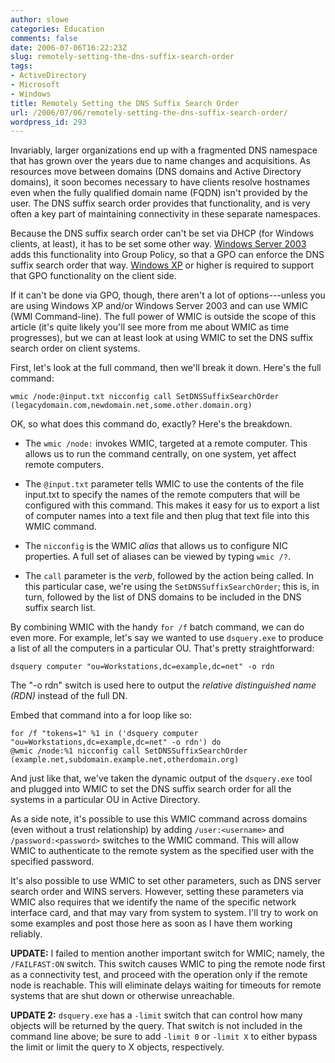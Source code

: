 ```yaml
---
author: slowe
categories: Education
comments: false
date: 2006-07-06T16:22:23Z
slug: remotely-setting-the-dns-suffix-search-order
tags:
- ActiveDirectory
- Microsoft
- Windows
title: Remotely Setting the DNS Suffix Search Order
url: /2006/07/06/remotely-setting-the-dns-suffix-search-order/
wordpress_id: 293
---
```


Invariably, larger organizations end up with a fragmented DNS namespace that has grown over the years due to name changes and acquisitions. As resources move between domains (DNS domains and Active Directory domains), it soon becomes necessary to have clients resolve hostnames even when the fully qualified domain name (FQDN) isn't provided by the user. The DNS suffix search order provides that functionality, and is very often a key part of maintaining connectivity in these separate namespaces.

Because the DNS suffix search order can't be set via DHCP (for Windows clients, at least), it has to be set some other way. [Windows Server 2003](http://www.microsoft.com/windowsserver2003/default.mspx) adds this functionality into Group Policy, so that a GPO can enforce the DNS suffix search order that way. [Windows XP](http://www.microsoft.com/windowsxp/default.mspx) or higher is required to support that GPO functionality on the client side.

If it can't be done via GPO, though, there aren't a lot of options---unless you are using Windows XP and/or Windows Server 2003 and can use WMIC (WMI Command-line). The full power of WMIC is outside the scope of this article (it's quite likely you'll see more from me about WMIC as time progresses), but we can at least look at using WMIC to set the DNS suffix search order on client systems.

First, let's look at the full command, then we'll break it down. Here's the full command:

    wmic /node:@input.txt nicconfig call SetDNSSuffixSearchOrder 
    (legacydomain.com,newdomain.net,some.other.domain.org)

OK, so what does this command do, exactly? Here's the breakdown.

* The `wmic /node:` invokes WMIC, targeted at a remote computer. This allows us to run the command centrally, on one system, yet affect remote computers.

* The `@input.txt` parameter tells WMIC to use the contents of the file input.txt to specify the names of the remote computers that will be configured with this command. This makes it easy for us to export a list of computer names into a text file and then plug that text file into this WMIC command.

* The `nicconfig` is the WMIC _alias_ that allows us to configure NIC properties. A full set of aliases can be viewed by typing `wmic /?`.

* The `call` parameter is the _verb_, followed by the action being called. In this particular case, we're using the `SetDNSSuffixSearchOrder`; this is, in turn, followed by the list of DNS domains to be included in the DNS suffix search list.

By combining WMIC with the handy `for /f` batch command, we can do even more. For example, let's say we wanted to use `dsquery.exe` to produce a list of all the computers in a particular OU. That's pretty straightforward:

    dsquery computer "ou=Workstations,dc=example,dc=net" -o rdn

The "-o rdn" switch is used here to output the _relative distinguished name (RDN)_ instead of the full DN.

Embed that command into a for loop like so:

    for /f "tokens=1" %1 in ('dsquery computer 
    "ou=Workstations,dc=example,dc=net" -o rdn') do 
    @wmic /node:%1 nicconfig call SetDNSSuffixSearchOrder 
    (example.net,subdomain.example.net,otherdomain.org)

And just like that, we've taken the dynamic output of the `dsquery.exe` tool and plugged into WMIC to set the DNS suffix search order for all the systems in a particular OU in Active Directory.

As a side note, it's possible to use this WMIC command across domains (even without a trust relationship) by adding `/user:<username>` and `/password:<password>` switches to the WMIC command. This will allow WMIC to authenticate to the remote system as the specified user with the specified password.

It's also possible to use WMIC to set other parameters, such as DNS server search order and WINS servers. However, setting these parameters via WMIC also requires that we identify the name of the specific network interface card, and that may vary from system to system. I'll try to work on some examples and post those here as soon as I have them working reliably.

**UPDATE:** I failed to mention another important switch for WMIC; namely, the `/FAILFAST:ON` switch. This switch causes WMIC to ping the remote node first as a connectivity test, and proceed with the operation only if the remote node is reachable. This will eliminate delays waiting for timeouts for remote systems that are shut down or otherwise unreachable.

**UPDATE 2:** `dsquery.exe` has a `-limit` switch that can control how many objects will be returned by the query. That switch is not included in the command line above; be sure to add `-limit 0` or `-limit X` to either bypass the limit or limit the query to X objects, respectively.

